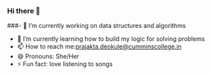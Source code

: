 ### Hi there 👋
###- 🔭 I’m currently working on data structures and algorithms
- 🌱 I’m currently learning how to build my logic for solving problems
- 📫 How to reach me:prajakta.deokule@cumminscollege.in
- 😄 Pronouns: She/Her
- ⚡ Fun fact: love listening to songs

